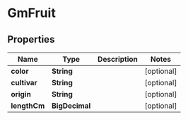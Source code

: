 

# GmFruit


## Properties

| Name | Type | Description | Notes |
|------------ | ------------- | ------------- | -------------|
|**color** | **String** |  |  [optional] |
|**cultivar** | **String** |  |  [optional] |
|**origin** | **String** |  |  [optional] |
|**lengthCm** | **BigDecimal** |  |  [optional] |



